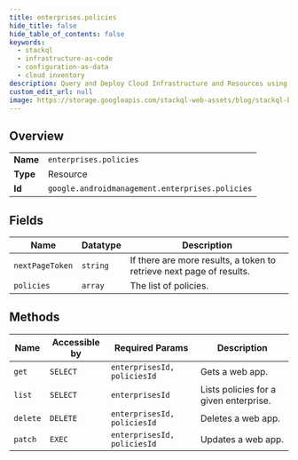 ```yaml
---
title: enterprises.policies
hide_title: false
hide_table_of_contents: false
keywords:
  - stackql
  - infrastructure-as-code
  - configuration-as-data
  - cloud inventory
description: Query and Deploy Cloud Infrastructure and Resources using SQL
custom_edit_url: null
image: https://storage.googleapis.com/stackql-web-assets/blog/stackql-blog-post-featured-image.png
---
```

  
    

## Overview
<table><tbody>
<tr><td><b>Name</b></td><td><code>enterprises.policies</code></td></tr>
<tr><td><b>Type</b></td><td>Resource</td></tr>
<tr><td><b>Id</b></td><td><code>google.androidmanagement.enterprises.policies</code></td></tr>
</tbody></table>

## Fields
| Name | Datatype | Description |
| ---- | -------- | ----------- |
| `nextPageToken` | `string` | If there are more results, a token to retrieve next page of results. |
| `policies` | `array` | The list of policies. |
## Methods
| Name | Accessible by | Required Params | Description |
| ---- | ------------- | --------------- | ----------- |
| `get` | `SELECT` | `enterprisesId, policiesId` | Gets a web app. |
| `list` | `SELECT` | `enterprisesId` | Lists policies for a given enterprise. |
| `delete` | `DELETE` | `enterprisesId, policiesId` | Deletes a web app. |
| `patch` | `EXEC` | `enterprisesId, policiesId` | Updates a web app. |
